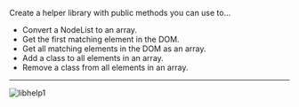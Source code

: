 Create a helper library with public methods you can use to…

- Convert a NodeList to an array.
- Get the first matching element in the DOM.
- Get all matching elements in the DOM as an array.
- Add a class to all elements in an array.
- Remove a class from all elements in an array.

--- 

![libhelp1](https://user-images.githubusercontent.com/44428775/99982185-8ee51480-2daa-11eb-8ca6-19dd7e3e864a.gif)